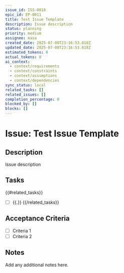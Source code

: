 ```yaml
---
issue_id: ISS-0018
epic_id: EP-0011
title: Test Issue Template
description: Issue description
status: planning
priority: medium
assignee: masa
created_date: 2025-07-08T23:16:53.818Z
updated_date: 2025-07-08T23:16:53.818Z
estimated_tokens: 0
actual_tokens: 0
ai_context:
  - context/requirements
  - context/constraints
  - context/assumptions
  - context/dependencies
sync_status: local
related_tasks: []
related_issues: []
completion_percentage: 0
blocked_by: []
blocks: []
---
```


# Issue: Test Issue Template

## Description
Issue description

## Tasks
{{#related_tasks}}
- [ ] {{.}}
{{/related_tasks}}

## Acceptance Criteria
- [ ] Criteria 1
- [ ] Criteria 2

## Notes
Add any additional notes here.
